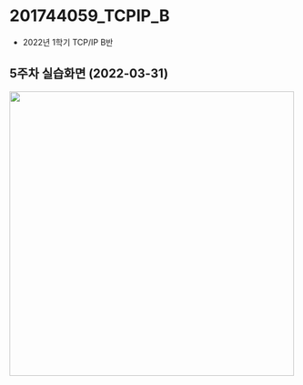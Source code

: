 # 201744059_TCPIP_B
  - 2022년 1학기 TCP/IP B반


## 5주차 실습화면 (2022-03-31)

<img width="500" height="500" src="/pic/5주차실습화면.png"></img>
